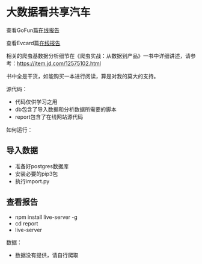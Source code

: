 大数据看共享汽车
=========================
查看GoFun篇[在线报告](http://www.april1985.com/sharecar_report/gofun/report/index.html)

查看Evcard篇[在线报告](http://www.april1985.com/sharecar_report/evcard/report/index.html)

相关的爬虫基数据分析细节在《爬虫实战：从数据到产品》一书中详细讲述，请参考：https://item.jd.com/12575102.html

书中全是干货，如能购买一本进行阅读，算是对我的莫大的支持。

源代码：
* 代码仅供学习之用
* db包含了导入数据和分析数据所需要的脚本
* report包含了在线网站源代码

如何运行：
## 导入数据
* 准备好postgres数据库
* 安装必要的pip3包
* 执行import.py

## 查看报告
* npm install live-server -g 
* cd report
* live-server

数据：
* 数据没有提供，请自行爬取
